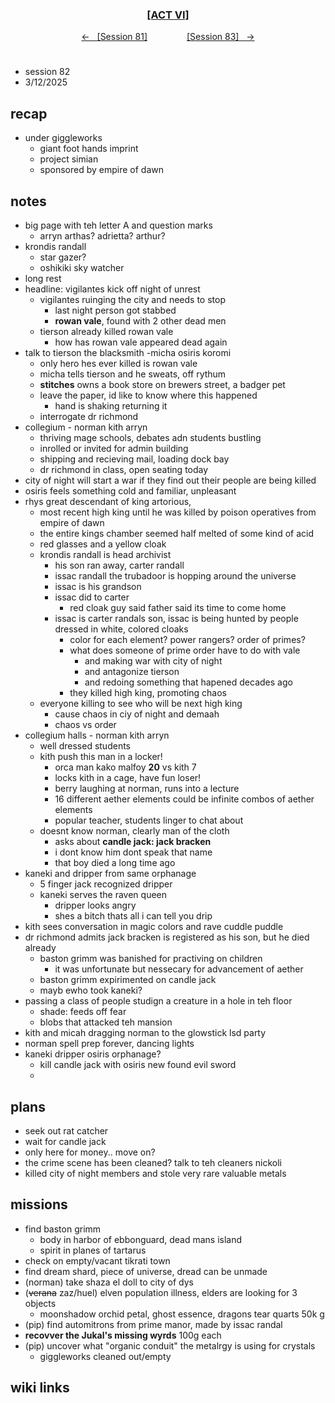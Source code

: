 
<div align="center">
  <h3 align="center"><a href="https://github.com/h-griffin/dnd-notes/blob/main/grimmhaus/act-VI" >[ACT VI]</a></h3>
  <p align="center">
    <a href="https://github.com/h-griffin/dnd-notes/blob/main/grimmhaus/act-VI/24-02-05.md" >&larr; &nbsp; [Session 81]</a>
    &nbsp;&nbsp;&nbsp;&nbsp;&nbsp;&nbsp;&nbsp;&nbsp;&nbsp;&nbsp;&nbsp;&nbsp;&nbsp;&nbsp;
    <a href="https://github.com/h-griffin/dnd-notes/blob/main/grimmhaus/act-VI/25-02-12.md" >[Session 83] &nbsp; &rarr;</a>
  </p>
</div>

#
- session 82
- 3/12/2025

## recap
- under giggleworks
    - giant foot hands imprint
    - project simian
    - sponsored by empire of dawn

## notes
- big page with teh letter A and question marks
    - arryn arthas? adrietta? arthur?
- krondis randall
    - star gazer?
    - oshikiki sky watcher
- long rest
- headline: vigilantes kick off night of unrest
    - vigilantes ruinging the city and needs to stop
        - last night person got stabbed
        - **rowan vale**, found with 2 other dead men
    - tierson already killed rowan vale
        - how has rowan vale appeared dead again
- talk to tierson the blacksmith -micha osiris koromi
    - only hero hes ever killed is rowan vale
    - micha tells tierson and he sweats, off rythum
    - **stitches** owns a book store on brewers street, a badger pet
    - leave the paper, id like to know where this happened
        - hand is shaking returning it
    - interrogate dr richmond
- collegium - norman kith arryn
    - thriving mage schools, debates adn students bustling
    - inrolled or invited for admin building
    - shipping and recieving mail, loading dock bay
    - dr richmond in class, open seating today
- city of night will start a war if they find out their people are being killed
- osiris feels something cold and familiar, unpleasant
- rhys great descendant of king artorious,
    - most recent high king until he was killed by poison operatives from empire of dawn
    - the entire kings chamber seemed half melted of some kind of acid
    - red glasses and a yellow cloak
    - krondis randall is head archivist
        - his son ran away, carter randall
        - issac randall the trubadoor is hopping around the universe
        - issac is his grandson
        - issac did to carter
            - red cloak guy said father said its time to come home
        - issac is carter randals son, issac is being hunted by people dressed in white, colored cloaks
            - color for each element? power rangers? order of primes?
            - what does someone of prime order have to do with vale
                - and making war with city of night
                - and antagonize tierson
                - and redoing something that hapened decades ago
            - they killed high king, promoting chaos
    - everyone killing to see who will be next high king
        - cause chaos in ciy of night and demaah
        - chaos vs order
- collegium halls - norman kith arryn
    - well dressed students
    - kith push this man in a locker!
        - orca man kako malfoy **20** vs kith 7
        - locks kith in a cage, have fun loser!
        - berry laughing at norman, runs into a lecture
        - 16 different aether elements could be infinite combos of aether elements
        - popular teacher, students linger to chat about
    - doesnt know norman, clearly man of the cloth
        - asks about **candle jack: jack bracken**
        - i dont know him dont speak that name
        - that boy died a long time ago
- kaneki and dripper from same orphanage
    - 5 finger jack recognized dripper
    - kaneki serves the raven queen
        - dripper looks angry
        - shes a bitch thats all i can tell you drip
- kith sees conversation in magic colors and rave cuddle puddle
- dr richmond admits jack bracken is registered as his son, but he died already
    - baston grimm was banished for practiving on children
        - it was unfortunate but nessecary for advancement of aether
    - baston grimm expirimented on candle jack
    - mayb ewho took kaneki?
- passing a class of people studign a creature in a hole in teh floor
    - shade: feeds off fear
    - blobs that attacked teh mansion
- kith and micah dragging norman to the glowstick lsd party
- norman spell prep forever, dancing lights
- kaneki dripper osiris orphanage?
    - kill candle jack with osiris new found evil sword
    -

## plans
- seek out rat catcher
- wait for candle jack
- only here for money.. move on?
- the crime scene has been cleaned? talk to teh cleaners nickoli
- killed city of night members and stole very rare valuable metals

## missions
- find baston grimm
    - body in harbor of ebbonguard, dead mans island
    - spirit in planes of tartarus
- check on empty/vacant tikrati town
- find dream shard, piece of universe, dread can be unmade
- (norman) take shaza el doll to city of dys
- (~~verana~~ zaz/huel) elven population illness, elders are looking for 3 objects
    - moonshadow orchid petal, ghost essence, dragons tear quarts 50k g
- (pip) find automitrons from prime manor, made by issac randal
- **recovver the Jukal's missing wyrds** 100g each
- (pip) uncover what "organic conduit" the metalrgy is using for crystals
    - giggleworks cleaned out/empty

## wiki links
